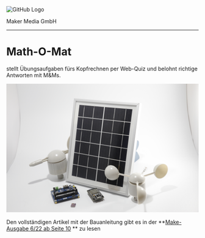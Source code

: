 ![GitHub Logo](http://www.heise.de/make/icons/make_logo.png)

Maker Media GmbH
*** 

# Math-O-Mat

stellt Übungsaufgaben fürs Kopfrechnen per Web-Quiz und belohnt richtige Antworten mit M&Ms.


![Picture](https://github.com/MakeMagazinDE/Solar-Wetterstation/blob/main/_MG_9567.JPG)

Den vollständigen Artikel mit der Bauanleitung gibt es in der **[Make-Ausgabe 6/22 ab Seite 10](https://www.heise.de/select/make/2022/6/2216407360229342785) ** zu lesen


